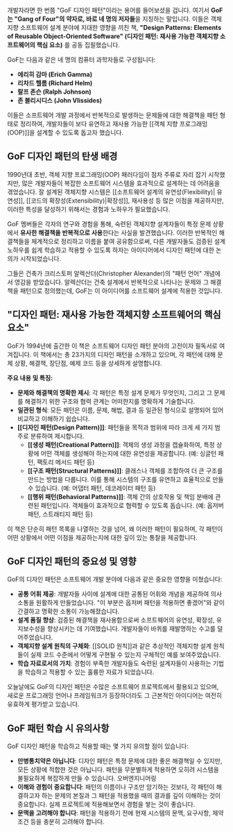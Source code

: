 개발자라면 한 번쯤 "GoF 디자인 패턴"이라는 용어를 들어보셨을 겁니다. 여기서 **GoF는 "Gang of Four"의 약자로, 바로 네 명의 저자들**을 지칭하는 말입니다. 이들은 객체지향 소프트웨어 설계 분야에 지대한 영향을 끼친 책, **"Design Patterns: Elements of Reusable Object-Oriented Software" (디자인 패턴: 재사용 가능한 객체지향 소프트웨어의 핵심 요소)** 를 공동 집필했습니다.

GoF는 다음과 같은 네 명의 컴퓨터 과학자들로 구성됩니다:

- **에리히 감마 (Erich Gamma)**
- **리차드 헬름 (Richard Helm)**
- **랄프 존슨 (Ralph Johnson)**
- **존 블리시디스 (John Vlissides)**

이들은 소프트웨어 개발 과정에서 반복적으로 발생하는 문제들에 대한 해결책을 패턴 형태로 정리하여, 개발자들이 보다 유연하고 재사용 가능한 [[객체 지향 프로그래밍(OOP)]]을 설계할 수 있도록 돕고자 했습니다.

## GoF 디자인 패턴의 탄생 배경

1990년대 초반, 객체 지향 프로그래밍(OOP) 패러다임이 점차 주류로 자리 잡기 시작했지만, 많은 개발자들이 복잡한 소프트웨어 시스템을 효과적으로 설계하는 데 어려움을 겪었습니다. 잘 설계된 객체지향 시스템은 [[소프트웨어 설계의 유연성(Flexibility)| 유연성]], [[코드의 확장성(Extensibility)|확장성]], 재사용성 등 많은 이점을 제공하지만, 이러한 특성을 달성하기 위해서는 경험과 노하우가 필요했습니다.

GoF 멤버들은 각자의 연구와 경험을 통해, 숙련된 객체지향 설계자들이 특정 문제 상황에서 **유사한 해결책을 반복적으로 사용**한다는 사실을 발견했습니다. 이러한 반복적인 해결책들을 체계적으로 정리하고 이름을 붙여 공유함으로써, 다른 개발자들도 검증된 설계 노하우를 쉽게 학습하고 적용할 수 있도록 하자는 아이디어에서 디자인 패턴에 대한 논의가 시작되었습니다.

그들은 건축가 크리스토퍼 알렉산더(Christopher Alexander)의 "패턴 언어" 개념에서 영감을 받았습니다. 알렉산더는 건축 설계에서 반복적으로 나타나는 문제와 그 해결책을 패턴으로 정의했는데, GoF는 이 아이디어를 소프트웨어 설계에 적용한 것입니다.

## "디자인 패턴: 재사용 가능한 객체지향 소프트웨어의 핵심 요소"

GoF가 1994년에 출간한 이 책은 소프트웨어 디자인 패턴 분야의 고전이자 필독서로 여겨집니다. 이 책에서는 총 23가지의 디자인 패턴을 소개하고 있으며, 각 패턴에 대해 문제 상황, 해결책, 장단점, 예제 코드 등을 상세하게 설명합니다.

**주요 내용 및 특징:**

- **문제와 해결책의 명확한 제시**: 각 패턴은 특정 설계 문제가 무엇인지, 그리고 그 문제를 해결하기 위한 구조와 협력 관계는 어떠한지를 명확하게 기술합니다.
- **일관된 형식**: 모든 패턴은 이름, 문제, 해법, 결과 등 일관된 형식으로 설명되어 있어 비교하고 이해하기 쉽습니다.
- **[[디자인 패턴(Design Pattern)]]**: 패턴들을 목적과 범위에 따라 크게 세 가지 범주로 분류하여 제시합니다.
    - **[[생성 패턴(Creational Pattern)]]**: 객체의 생성 과정을 캡슐화하여, 특정 상황에 어떤 객체를 생성해야 하는지에 대한 유연성을 제공합니다. (예: 싱글턴 패턴, 팩토리 메서드 패턴 등)
    - **[[구조 패턴(Structural Patterns)]]**: 클래스나 객체를 조합하여 더 큰 구조를 만드는 방법을 다룹니다. 이를 통해 시스템의 구조를 유연하고 효율적으로 만들 수 있습니다. (예: 어댑터 패턴, 데코레이터 패턴 등)
    - **[[행위 패턴(Behavioral Patterns)]]**: 객체 간의 상호작용 및 책임 분배에 관련된 패턴입니다. 객체들이 효과적으로 협력할 수 있도록 돕습니다. (예: 옵저버 패턴, 스트래티지 패턴 등)

이 책은 단순히 패턴 목록을 나열하는 것을 넘어, 왜 이러한 패턴이 필요하며, 각 패턴이 어떤 상황에서 어떤 이점을 제공하는지에 대한 깊이 있는 통찰을 제공합니다.

## GoF 디자인 패턴의 중요성 및 영향

GoF의 디자인 패턴은 소프트웨어 개발 분야에 다음과 같은 중요한 영향을 미쳤습니다:

- **공통 어휘 제공**: 개발자들 사이에 설계에 대한 공통된 어휘와 개념을 제공하여 의사소통을 원활하게 만들었습니다. "이 부분은 옵저버 패턴을 적용하면 좋겠어"와 같이 간결하고 명확한 소통이 가능해졌습니다.
- **설계 품질 향상**: 검증된 해결책을 재사용함으로써 소프트웨어의 유연성, 확장성, 유지보수성을 향상시키는 데 기여했습니다. 개발자들이 바퀴를 재발명하는 수고를 덜어주었습니다.
- **객체지향 설계 원칙의 구체화**: [[SOLID 원칙]]과 같은 추상적인 객체지향 설계 원칙들이 실제 코드 수준에서 어떻게 구현될 수 있는지 구체적인 예를 보여주었습니다.
- **학습 자료로서의 가치**: 경험이 부족한 개발자들도 숙련된 설계자들이 사용하는 기법을 학습하고 적용할 수 있는 훌륭한 자료가 되었습니다.

오늘날에도 GoF의 디자인 패턴은 수많은 소프트웨어 프로젝트에서 활용되고 있으며, 새로운 프로그래밍 언어나 프레임워크가 등장하더라도 그 근본적인 아이디어는 여전히 유효하게 평가받고 있습니다.

## GoF 패턴 학습 시 유의사항

GoF 디자인 패턴을 학습하고 적용할 때는 몇 가지 유의할 점이 있습니다:

- **만병통치약은 아닙니다**: 디자인 패턴은 특정 문제에 대한 좋은 해결책일 수 있지만, 모든 상황에 적합한 것은 아닙니다. 패턴을 무분별하게 적용하면 오히려 시스템을 불필요하게 복잡하게 만들 수 있습니다. 오버엔지니어링
- **이해와 경험이 중요합니다**: 패턴의 이름이나 구조만 암기하는 것보다, 각 패턴이 해결하고자 하는 문제의 본질과 그 패턴을 적용했을 때의 결과를 깊이 이해하는 것이 중요합니다. 실제 프로젝트에 적용해보면서 경험을 쌓는 것이 좋습니다.
- **문맥을 고려해야 합니다**: 패턴을 적용하기 전에 현재 시스템의 문맥, 요구사항, 제약 조건 등을 충분히 고려해야 합니다.